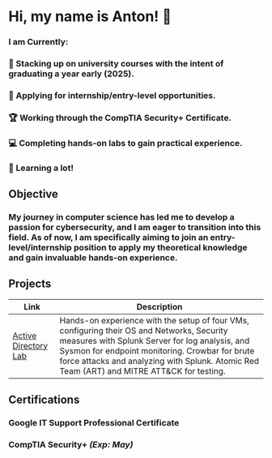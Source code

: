 # Hi, my name is Anton! 👋
### I am Currently:
### 📅 Stacking up on university courses with the intent of graduating a year early (2025).
### 💼 Applying for internship/entry-level opportunities.
### 🏆 Working through the CompTIA Security+ Certificate.
### 💻 Completing hands-on labs to gain practical experience.
### 🧠 Learning a lot!

## Objective

### My journey in computer science has led me to develop a passion for cybersecurity, and I am eager to transition into this field. As of now, I am specifically aiming to join an entry-level/internship position to apply my theoretical knowledge and gain invaluable hands-on experience. 

## Projects
| Link | Description |
|---------|------|
| <a href="https://github.com/avulman/active-directory-project">Active Directory <br>Lab| Hands-on experience with the setup of four VMs, configuring their OS and Networks, Security measures with Splunk Server for log analysis, and Sysmon for endpoint monitoring. Crowbar for brute force attacks and analyzing with Splunk. Atomic Red Team (ART) and MITRE ATT&CK for testing.

## Certifications
### Google IT Support Professional Certificate
### CompTIA Security+ *(Exp: May)*
